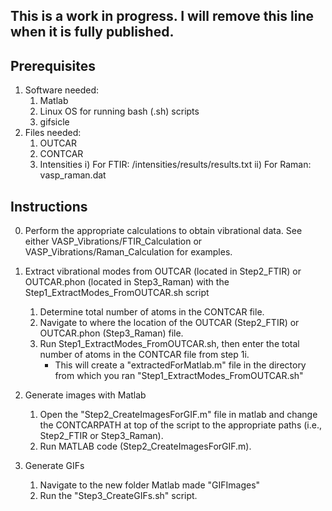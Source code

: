 ## This is a work in progress. I will remove this line when it is fully published.
## Prerequisites
1. Software needed:
    1. Matlab
    2. Linux OS for running bash (.sh) scripts
    3. gifsicle
2. Files needed:
    1. OUTCAR
    2. CONTCAR
    3) Intensities 
	i)  For FTIR: /intensities/results/results.txt
	ii) For Raman: vasp_raman.dat
	

## Instructions
0. Perform the appropriate calculations to obtain vibrational data. See either VASP_Vibrations/FTIR_Calculation or VASP_Vibrations/Raman_Calculation for examples.

1. Extract vibrational modes from OUTCAR (located in Step2_FTIR) or OUTCAR.phon (located in Step3_Raman) with the Step1_ExtractModes_FromOUTCAR.sh script
    1. Determine total number of atoms in the CONTCAR file.
    2. Navigate to where the location of the OUTCAR (Step2_FTIR) or OUTCAR.phon (Step3_Raman) file.
    3. Run Step1_ExtractModes_FromOUTCAR.sh, then enter the total number of atoms in the CONTCAR file from step 1i.
       - This will create a "extractedForMatlab.m" file in the directory from which you ran "Step1_ExtractModes_FromOUTCAR.sh"

2. Generate images with Matlab
    1. Open the "Step2_CreateImagesForGIF.m" file in matlab and change the CONTCARPATH at top of the script to the appropriate paths (i.e., Step2_FTIR or Step3_Raman).
    2. Run MATLAB code (Step2_CreateImagesForGIF.m).

3. Generate GIFs
    1. Navigate to the new folder Matlab made "GIFImages"
    2. Run the "Step3_CreateGIFs.sh" script.




